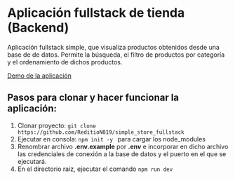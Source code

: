 # Aplicación fullstack de tienda (Backend)

Aplicación fullstack simple, que visualiza productos obtenidos desde una base de de datos. Permite la búsqueda, el filtro de productos por categoría y el ordenamiento de dichos productos.

[Demo de la aplicación](http://obsidian.md/)

## Pasos para clonar y hacer funcionar la aplicación:
1) Clonar proyecto: ```git clone https://github.com/ReditioN019/simple_store_fullstack```
2) Ejecutar en consola: ```npm init -y ``` para cargar los node_modules
2) Renombrar archivo **.env.example** por **.env** e incorporar en dicho archivo las credenciales de conexión a la base de datos y el puerto en el que se ejecutará.
4) En el directorio raiz, ejecutar el comando ``` npm run dev ```



